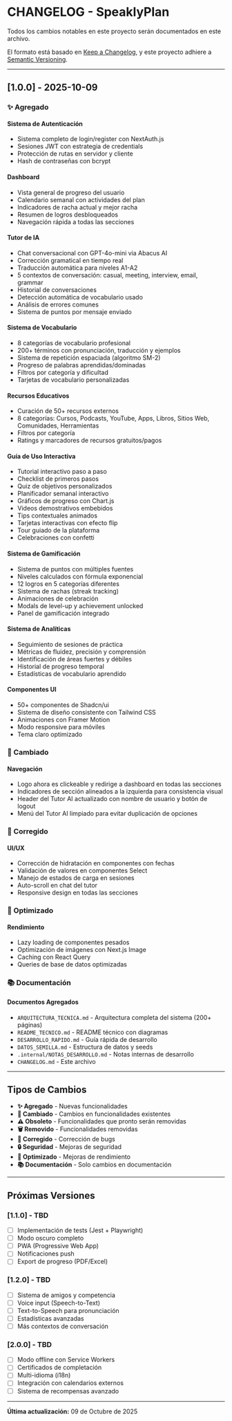 
# CHANGELOG - SpeaklyPlan

Todos los cambios notables en este proyecto serán documentados en este archivo.

El formato está basado en [Keep a Changelog](https://keepachangelog.com/es-ES/1.0.0/),
y este proyecto adhiere a [Semantic Versioning](https://semver.org/lang/es/).

---

## [1.0.0] - 2025-10-09

### ✨ Agregado

#### Sistema de Autenticación
- Sistema completo de login/register con NextAuth.js
- Sesiones JWT con estrategia de credentials
- Protección de rutas en servidor y cliente
- Hash de contraseñas con bcrypt

#### Dashboard
- Vista general de progreso del usuario
- Calendario semanal con actividades del plan
- Indicadores de racha actual y mejor racha
- Resumen de logros desbloqueados
- Navegación rápida a todas las secciones

#### Tutor de IA
- Chat conversacional con GPT-4o-mini via Abacus AI
- Corrección gramatical en tiempo real
- Traducción automática para niveles A1-A2
- 5 contextos de conversación: casual, meeting, interview, email, grammar
- Historial de conversaciones
- Detección automática de vocabulario usado
- Análisis de errores comunes
- Sistema de puntos por mensaje enviado

#### Sistema de Vocabulario
- 8 categorías de vocabulario profesional
- 200+ términos con pronunciación, traducción y ejemplos
- Sistema de repetición espaciada (algoritmo SM-2)
- Progreso de palabras aprendidas/dominadas
- Filtros por categoría y dificultad
- Tarjetas de vocabulario personalizadas

#### Recursos Educativos
- Curación de 50+ recursos externos
- 8 categorías: Cursos, Podcasts, YouTube, Apps, Libros, Sitios Web, Comunidades, Herramientas
- Filtros por categoría
- Ratings y marcadores de recursos gratuitos/pagos

#### Guía de Uso Interactiva
- Tutorial interactivo paso a paso
- Checklist de primeros pasos
- Quiz de objetivos personalizados
- Planificador semanal interactivo
- Gráficos de progreso con Chart.js
- Videos demostrativos embebidos
- Tips contextuales animados
- Tarjetas interactivas con efecto flip
- Tour guiado de la plataforma
- Celebraciones con confetti

#### Sistema de Gamificación
- Sistema de puntos con múltiples fuentes
- Niveles calculados con fórmula exponencial
- 12 logros en 5 categorías diferentes
- Sistema de rachas (streak tracking)
- Animaciones de celebración
- Modals de level-up y achievement unlocked
- Panel de gamificación integrado

#### Sistema de Analíticas
- Seguimiento de sesiones de práctica
- Métricas de fluidez, precisión y comprensión
- Identificación de áreas fuertes y débiles
- Historial de progreso temporal
- Estadísticas de vocabulario aprendido

#### Componentes UI
- 50+ componentes de Shadcn/ui
- Sistema de diseño consistente con Tailwind CSS
- Animaciones con Framer Motion
- Modo responsive para móviles
- Tema claro optimizado

### 🔧 Cambiado

#### Navegación
- Logo ahora es clickeable y redirige a dashboard en todas las secciones
- Indicadores de sección alineados a la izquierda para consistencia visual
- Header del Tutor AI actualizado con nombre de usuario y botón de logout
- Menú del Tutor AI limpiado para evitar duplicación de opciones

### 🐛 Corregido

#### UI/UX
- Corrección de hidratación en componentes con fechas
- Validación de valores en componentes Select
- Manejo de estados de carga en sesiones
- Auto-scroll en chat del tutor
- Responsive design en todas las secciones

### 🚀 Optimizado

#### Rendimiento
- Lazy loading de componentes pesados
- Optimización de imágenes con Next.js Image
- Caching con React Query
- Queries de base de datos optimizadas

### 📚 Documentación

#### Documentos Agregados
- `ARQUITECTURA_TECNICA.md` - Arquitectura completa del sistema (200+ páginas)
- `README_TECNICO.md` - README técnico con diagramas
- `DESARROLLO_RAPIDO.md` - Guía rápida de desarrollo
- `DATOS_SEMILLA.md` - Estructura de datos y seeds
- `.internal/NOTAS_DESARROLLO.md` - Notas internas de desarrollo
- `CHANGELOG.md` - Este archivo

---

## Tipos de Cambios

- **✨ Agregado** - Nuevas funcionalidades
- **🔧 Cambiado** - Cambios en funcionalidades existentes
- **⚠️ Obsoleto** - Funcionalidades que pronto serán removidas
- **🗑️ Removido** - Funcionalidades removidas
- **🐛 Corregido** - Corrección de bugs
- **🔒 Seguridad** - Mejoras de seguridad
- **🚀 Optimizado** - Mejoras de rendimiento
- **📚 Documentación** - Solo cambios en documentación

---

## Próximas Versiones

### [1.1.0] - TBD
- [ ] Implementación de tests (Jest + Playwright)
- [ ] Modo oscuro completo
- [ ] PWA (Progressive Web App)
- [ ] Notificaciones push
- [ ] Export de progreso (PDF/Excel)

### [1.2.0] - TBD
- [ ] Sistema de amigos y competencia
- [ ] Voice input (Speech-to-Text)
- [ ] Text-to-Speech para pronunciación
- [ ] Estadísticas avanzadas
- [ ] Más contextos de conversación

### [2.0.0] - TBD
- [ ] Modo offline con Service Workers
- [ ] Certificados de completación
- [ ] Multi-idioma (i18n)
- [ ] Integración con calendarios externos
- [ ] Sistema de recompensas avanzado

---

**Última actualización:** 09 de Octubre de 2025
